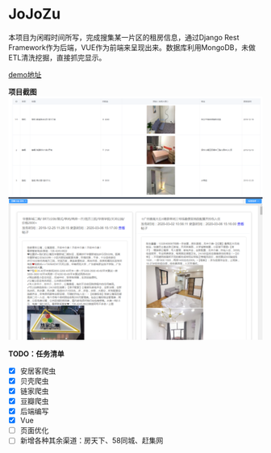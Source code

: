 # JoJoZu
本项目为闲暇时间所写，完成搜集某一片区的租房信息，通过Django Rest Framework作为后端，VUE作为前端来呈现出来。数据库利用MongoDB，未做ETL清洗挖掘，直接抓完显示。
  
[demo地址](http://111.229.148.168:8082/)

**项目截图**
![image](https://github.com/triangle959/JoJoZu_backend/blob/master/image/1.png)
![image](https://github.com/triangle959/JoJoZu_backend/blob/master/image/2.png)
  
**TODO：任务清单**
- [x] 安居客爬虫
- [x] 贝壳爬虫
- [x] 链家爬虫
- [x] 豆瓣爬虫
- [x] 后端编写
- [x] Vue
- [ ] 页面优化
- [ ] 新增各种其余渠道：房天下、58同城、赶集网
